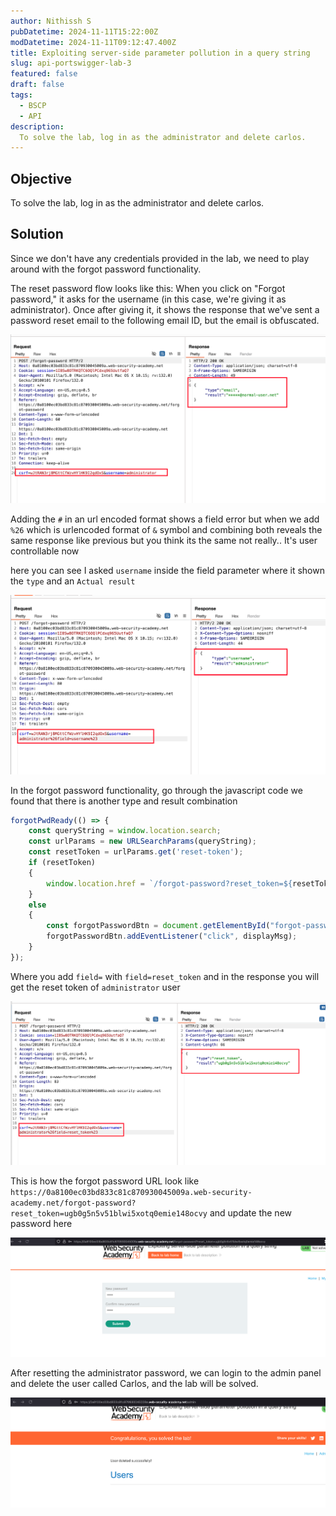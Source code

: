 ```yaml
---
author: Nithissh S
pubDatetime: 2024-11-11T15:22:00Z
modDatetime: 2024-11-11T09:12:47.400Z
title: Exploiting server-side parameter pollution in a query string
slug: api-portswigger-lab-3
featured: false
draft: false
tags:
  - BSCP
  - API
description:
  To solve the lab, log in as the administrator and delete carlos.  
---
```


## Objective 

To solve the lab, log in as the administrator and delete carlos. 


## Solution

Since we don't have any credentials provided in the lab, we need to play around with the forgot password functionality. 

The reset password flow looks like this: When you click on "Forgot password," it asks for the username (in this case, we're giving it as administrator). Once after giving it, it shows the response that we've sent a password reset email to the following email ID, but the email is obfuscated. 

![](../../assets/images/bscp/api/api-7.png)

Adding the `#` in an url encoded format shows a field error but when we add `%26` which is urlencoded format of `&` symbol and combining both reveals the same response like previous but you think its the same not really.. It's user controllable now 

here you can see I asked `username` inside the field parameter where it shown the `type` and an `Actual result` 

![](../../assets/images/bscp/api/api-8.png)

In the forgot password functionality, go through the javascript code we found that there is another type and result combination

```js
forgotPwdReady(() => {
    const queryString = window.location.search;
    const urlParams = new URLSearchParams(queryString);
    const resetToken = urlParams.get('reset-token');
    if (resetToken)
    {
        window.location.href = `/forgot-password?reset_token=${resetToken}`;
    }
    else
    {
        const forgotPasswordBtn = document.getElementById("forgot-password-btn");
        forgotPasswordBtn.addEventListener("click", displayMsg);
    }
});
```

Where you add `field=` with `field=reset_token` and in the response you will get the reset token of `administrator` user

![](../../assets/images/bscp/api/api-9.png)

This is how the forgot password URL look like `https://0a8100ec03bd833c81c870930045009a.web-security-academy.net/forgot-password?reset_token=ugb0g5n5v51blwi5xotq0emie148ocvy` and update the new password here 

![](../../assets/images/bscp/api/api-10.png)

After resetting the administrator password, we can login to the admin panel and delete the user called Carlos, and the lab will be solved. 

![](../../assets/images/bscp/api/api-11.png)